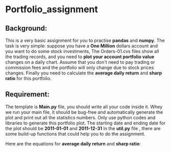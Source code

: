 # Portfolio_assignment

## Background:
This is a very basic assignment for you to practise **pandas** and **numpy**. The task is very simple: suppose you have a **One Million** dollars account and you want to do some stock investments, The Orders-01.cvs files show all the trading records, and you need to **plot your account portfolio value** changes on a daily chart. Assume that you don't need to pay trading or commission fees and the portfolio will only change due to stock prices changes. Finally you need to calculate the **average daily return** and **sharp ratio** for this portfolio.
 
## Requirement:
The template is **Main.py** file, you should write all your code inside it. Whey we run your main file, it should be bug-free and automatically generate the plot and print out all the statistics numbers.
Only use python codes and libraries to generate this portfolio plot. The starting date and ending date for the plot should be **2011-01-01** and **2011-12-31**
In the **util.py** file , there are some build-up functions that could help you to do the assignment. 

Here are the equations for **average daily return** and **sharp ratio**:
